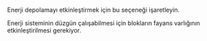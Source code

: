 Enerji depolamayı etkinleştirmek için bu seçeneği işaretleyin.

Enerji sisteminin düzgün çalışabilmesi için blokların fayans varlığının etkinleştirilmesi gerekiyor.